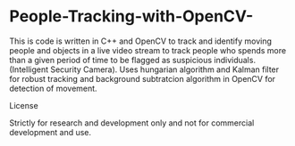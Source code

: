 # People-Tracking-with-OpenCV-
This is code is written in C++ and OpenCV to track and identify moving people and objects in a live video stream to track people who spends more than a given period of time to be flagged as suspicious individuals. (Intelligent Security Camera). Uses hungarian algorithm and Kalman filter for robust tracking and background subtratcion algorithm in OpenCV for detection of movement. 


License

Strictly for research and development only and not for commercial development and use.
